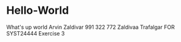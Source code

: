 # Hello-World
What's up world
Arvin Zaldivar
991 322 772
Zaldivaa
Trafalgar
FOR SYST24444 Exercise 3
